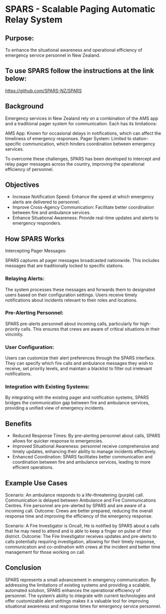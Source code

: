 
<!--

**Here are some ideas to get you started:**

🙋‍♀️ A short introduction - what is your organization all about?
🌈 Contribution guidelines - how can the community get involved?
👩‍💻 Useful resources - where can the community find your docs? Is there anything else the community should know?
🍿 Fun facts - what does your team eat for breakfast?
🧙 Remember, you can do mighty things with the power of [Markdown](https://docs.github.com/github/writing-on-github/getting-started-with-writing-and-formatting-on-github/basic-writing-and-formatting-syntax)
-->
# SPARS - Scalable Paging Automatic Relay System

## Purpose: 
To enhance the situational awareness and operational efficiency of emergency service personnel in New Zealand.

## To use SPARS follow the instructions at the link below:
https://github.com/SPARS-NZ/SPARS

## Background
Emergency services in New Zealand rely on a combination of the AMS app and a traditional pager system for communication. Each has its limitations:

AMS App: Known for occasional delays in notifications, which can affect the timeliness of emergency responses.
Pager System: Limited to station-specific communication, which hinders coordination between emergency services.

To overcome these challenges, SPARS has been developed to intercept and relay pager messages across the country, improving the operational efficiency of personnel.

## Objectives
- Increase Notification Speed: Enhance the speed at which emergency alerts are delivered to personnel.
- Improve Cross-Agency Communication: Facilitate better coordination between fire and ambulance services.
- Enhance Situational Awareness: Provide real-time updates and alerts to emergency responders.

## How SPARS Works
Intercepting Pager Messages:

SPARS captures all pager messages broadcasted nationwide. This includes messages that are traditionally locked to specific stations.

### Relaying Alerts:

The system processes these messages and forwards them to designated users based on their configuration settings. Users receive timely notifications about incidents relevant to their roles and locations.

### Pre-Alerting Personnel:

SPARS pre-alerts personnell about incoming calls, particularly for high-priority calls. This ensures that crews are aware of critical situations in their vincinity.

### User Configuration:

Users can customize their alert preferences through the SPARS interface. They can specify which fire calls and ambulance messages they wish to receive, set priority levels, and maintain a blacklist to filter out irrelevant notifications.

### Integration with Existing Systems:

By integrating with the existing pager and notification systems, SPARS bridges the communication gap between fire and ambulance services, providing a unified view of emergency incidents.

## Benefits
- Reduced Response Times: By pre-alerting personnel about calls, SPARS allows for quicker response to emergencies.
- Improved Situational Awareness: personnel receive comprehensive and timely updates, enhancing their ability to manage incidents effectively.
- Enhanced Coordination: SPARS facilitates better communication and coordination between fire and ambulance services, leading to more efficient operations.

## Example Use Cases

Scenario: An ambulance responds to a life-threatening (purple) call. Communication is delayed between Ambulance and Fire Communications Centres. Fire personnel are pre-alerted by SPARS and are aware of a incoming call.
Outcome: Crews are better prepared, reducing the overall response time and improving the efficiency of the emergency response.

Scenario: A Fire Investigator is Oncall, He is notified by SPARS about a calls that he may need to attend and is able to keep a finger on pulse of their district.
Outcome: The Fire Investigator receives updates and pre-alerts to calls potentially requiring investigation, allowing for their timely response, communication and co-ordination with crews at the incident and better time management for those working on call.

## Conclusion
SPARS represents a small advancement in emergency communication. By addressing the limitations of existing systems and providing a scalable, automated solution, SPARS enhances the operational efficiency of personnel. The system’s ability to integrate with current technologies and offer customizable alert settings makes it a valuable tool for improving situational awareness and response times for emergency service personnel.
